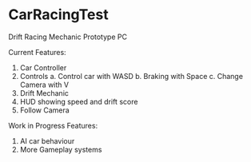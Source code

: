 # CarRacingTest
 
Drift Racing Mechanic Prototype 
PC

Current Features:
1. Car Controller
2. Controls
    a. Control car with WASD
    b. Braking with Space
    c. Change Camera with V
3. Drift Mechanic
4. HUD showing speed and drift score
5. Follow Camera

Work in Progress Features:
1. AI car behaviour
2. More Gameplay systems
